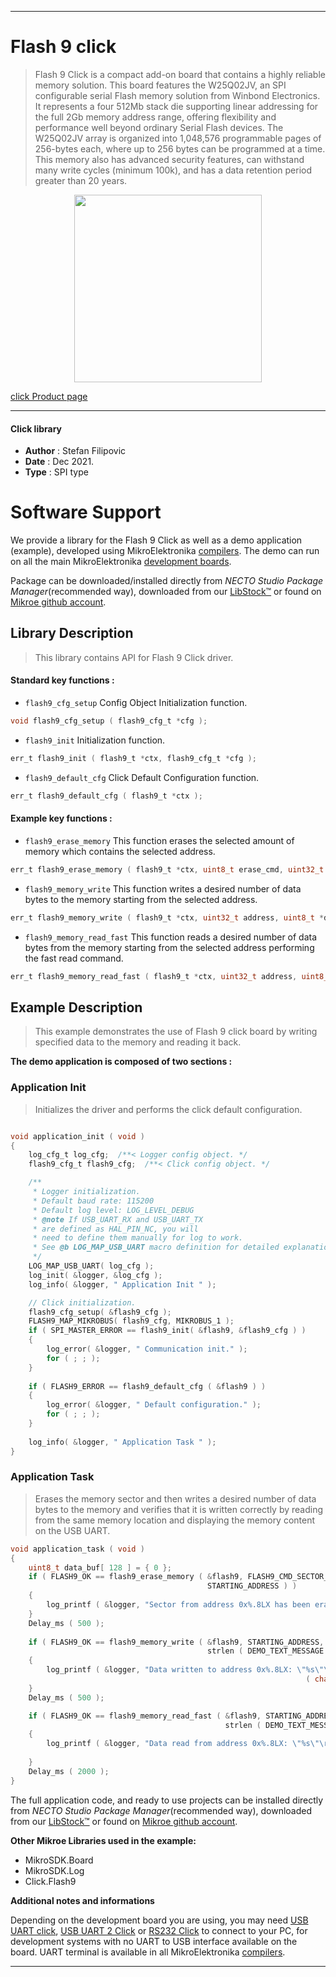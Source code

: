 
---
# Flash 9 click

> Flash 9 Click is a compact add-on board that contains a highly reliable memory solution. This board features the W25Q02JV, an SPI configurable serial Flash memory solution from Winbond Electronics. It represents a four 512Mb stack die supporting linear addressing for the full 2Gb memory address range, offering flexibility and performance well beyond ordinary Serial Flash devices. The W25Q02JV array is organized into 1,048,576 programmable pages of 256-bytes each, where up to 256 bytes can be programmed at a time. This memory also has advanced security features, can withstand many write cycles (minimum 100k), and has a data retention period greater than 20 years.

<p align="center">
  <img src="https://download.mikroe.com/images/click_for_ide/flash9_click.png" height=300px>
</p>

[click Product page](https://www.mikroe.com/flash-9-click)

---


#### Click library

- **Author**        : Stefan Filipovic
- **Date**          : Dec 2021.
- **Type**          : SPI type


# Software Support

We provide a library for the Flash 9 Click
as well as a demo application (example), developed using MikroElektronika
[compilers](https://www.mikroe.com/necto-studio).
The demo can run on all the main MikroElektronika [development boards](https://www.mikroe.com/development-boards).

Package can be downloaded/installed directly from *NECTO Studio Package Manager*(recommended way), downloaded from our [LibStock&trade;](https://libstock.mikroe.com) or found on [Mikroe github account](https://github.com/MikroElektronika/mikrosdk_click_v2/tree/master/clicks).

## Library Description

> This library contains API for Flash 9 Click driver.

#### Standard key functions :

- `flash9_cfg_setup` Config Object Initialization function.
```c
void flash9_cfg_setup ( flash9_cfg_t *cfg );
```

- `flash9_init` Initialization function.
```c
err_t flash9_init ( flash9_t *ctx, flash9_cfg_t *cfg );
```

- `flash9_default_cfg` Click Default Configuration function.
```c
err_t flash9_default_cfg ( flash9_t *ctx );
```

#### Example key functions :

- `flash9_erase_memory` This function erases the selected amount of memory which contains the selected address.
```c
err_t flash9_erase_memory ( flash9_t *ctx, uint8_t erase_cmd, uint32_t address );
```

- `flash9_memory_write` This function writes a desired number of data bytes to the memory starting from the selected address.
```c
err_t flash9_memory_write ( flash9_t *ctx, uint32_t address, uint8_t *data_in, uint16_t len );
```

- `flash9_memory_read_fast` This function reads a desired number of data bytes from the memory starting from the selected address performing the fast read command.
```c
err_t flash9_memory_read_fast ( flash9_t *ctx, uint32_t address, uint8_t *data_out, uint16_t len );
```

## Example Description

> This example demonstrates the use of Flash 9 click board by writing specified data to the memory and reading it back.

**The demo application is composed of two sections :**

### Application Init

> Initializes the driver and performs the click default configuration.

```c

void application_init ( void )
{
    log_cfg_t log_cfg;  /**< Logger config object. */
    flash9_cfg_t flash9_cfg;  /**< Click config object. */

    /** 
     * Logger initialization.
     * Default baud rate: 115200
     * Default log level: LOG_LEVEL_DEBUG
     * @note If USB_UART_RX and USB_UART_TX 
     * are defined as HAL_PIN_NC, you will 
     * need to define them manually for log to work. 
     * See @b LOG_MAP_USB_UART macro definition for detailed explanation.
     */
    LOG_MAP_USB_UART( log_cfg );
    log_init( &logger, &log_cfg );
    log_info( &logger, " Application Init " );

    // Click initialization.
    flash9_cfg_setup( &flash9_cfg );
    FLASH9_MAP_MIKROBUS( flash9_cfg, MIKROBUS_1 );
    if ( SPI_MASTER_ERROR == flash9_init( &flash9, &flash9_cfg ) )
    {
        log_error( &logger, " Communication init." );
        for ( ; ; );
    }
    
    if ( FLASH9_ERROR == flash9_default_cfg ( &flash9 ) )
    {
        log_error( &logger, " Default configuration." );
        for ( ; ; );
    }
    
    log_info( &logger, " Application Task " );
}

```

### Application Task

> Erases the memory sector and then writes a desired number of data bytes to the memory
and verifies that it is written correctly by reading from the same memory location and 
displaying the memory content on the USB UART.

```c
void application_task ( void )
{
    uint8_t data_buf[ 128 ] = { 0 };
    if ( FLASH9_OK == flash9_erase_memory ( &flash9, FLASH9_CMD_SECTOR_ERASE_WITH_4BYTE_ADDRESS, 
                                            STARTING_ADDRESS ) )
    {
        log_printf ( &logger, "Sector from address 0x%.8LX has been erased!\r\n", STARTING_ADDRESS );
    }
    Delay_ms ( 500 );
    
    if ( FLASH9_OK == flash9_memory_write ( &flash9, STARTING_ADDRESS, DEMO_TEXT_MESSAGE, 
                                            strlen ( DEMO_TEXT_MESSAGE ) ) )
    {
        log_printf ( &logger, "Data written to address 0x%.8LX: \"%s\"\r\n", STARTING_ADDRESS, 
                                                                  ( char * ) DEMO_TEXT_MESSAGE );
    }
    Delay_ms ( 500 );

    if ( FLASH9_OK == flash9_memory_read_fast ( &flash9, STARTING_ADDRESS, data_buf, 
                                                strlen ( DEMO_TEXT_MESSAGE ) ) )
    {
        log_printf ( &logger, "Data read from address 0x%.8LX: \"%s\"\r\n\n", STARTING_ADDRESS, 
                                                                              data_buf );
    }
    Delay_ms ( 2000 );
}
```

The full application code, and ready to use projects can be installed directly from *NECTO Studio Package Manager*(recommended way), downloaded from our [LibStock&trade;](https://libstock.mikroe.com) or found on [Mikroe github account](https://github.com/MikroElektronika/mikrosdk_click_v2/tree/master/clicks).

**Other Mikroe Libraries used in the example:**

- MikroSDK.Board
- MikroSDK.Log
- Click.Flash9

**Additional notes and informations**

Depending on the development board you are using, you may need
[USB UART click](https://www.mikroe.com/usb-uart-click),
[USB UART 2 Click](https://www.mikroe.com/usb-uart-2-click) or
[RS232 Click](https://www.mikroe.com/rs232-click) to connect to your PC, for
development systems with no UART to USB interface available on the board. UART
terminal is available in all MikroElektronika
[compilers](https://shop.mikroe.com/compilers).

---
